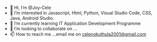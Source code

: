 - 👋 Hi, I’m @Joy-Cele
- 👀 I’m interested in Javascript, Html, Python, Visual Studio Code, CSS, Java, Android Studio.
- 🌱 I’m currently learning IT Application Development Programme
- 💞️ I’m looking to collaborate on ...
- 📫 How to reach me ...email me on celenokuthula2001@gmail.com

<!---
Joy-Cele/Joy-Cele is a ✨ special ✨ repository because its `README.md` (this file) appears on your GitHub profile.
You can click the Preview link to take a look at your changes.
--->

